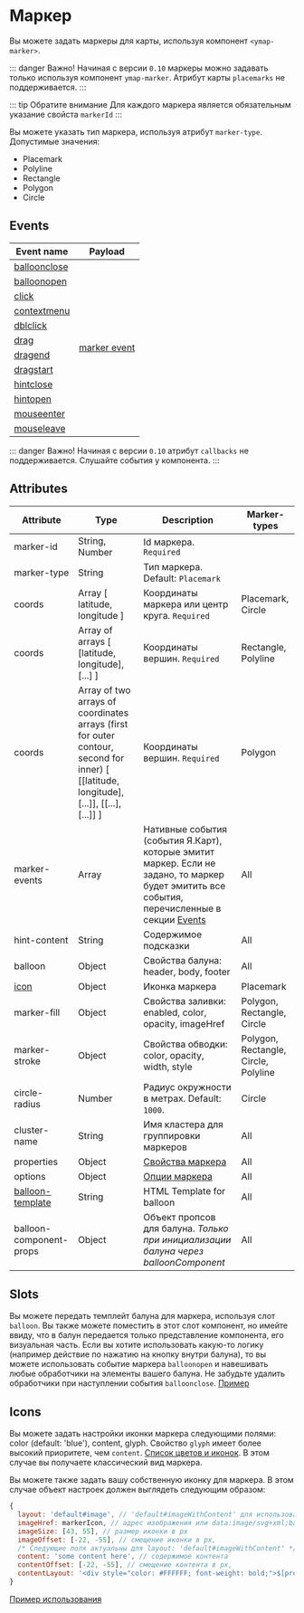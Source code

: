 # Маркер

Вы можете задать маркеры для карты, используя компонент `<ymap-marker>`.

::: danger Важно!
Начиная с версии `0.10` маркеры можно задавать только используя компонент `ymap-marker`. Атрибут карты `placemarks` не поддерживается.
:::

::: tip Обратите внимание
Для каждого маркера является обязательным указание свойста `markerId`
:::

Вы можете указать тип маркера, используя атрибут `marker-type`. Допустимые значения:
* Placemark
* Polyline
* Rectangle
* Polygon
* Circle

## Events

<table>
  <thead>
    <tr>
      <th>Event name</th>
      <th>Payload</th>
    </tr>
  </thead>
  <tbody>
    <tr>
      <td><a href="https://tech.yandex.ru/maps/jsapi/doc/2.1/ref/reference/GeoObject-docpage/#GeoObject__events-summary">balloonclose</a></td>
      <td rowspan="12" style="text-align: center;">
        <a href="https://tech.yandex.ru/maps/doc/jsapi/2.1/dg/concepts/events-docpage/">marker event</a>
      </td>
    </tr>
    <tr>
      <td><a href="https://tech.yandex.ru/maps/jsapi/doc/2.1/ref/reference/GeoObject-docpage/#GeoObject__events-summary">balloonopen</a></td>
    </tr>
    <tr>
      <td><a href="https://tech.yandex.ru/maps/jsapi/doc/2.1/ref/reference/GeoObject-docpage/#GeoObject__events-summary">click</a></td>
    </tr>
    <tr>
      <td><a href="https://tech.yandex.ru/maps/jsapi/doc/2.1/ref/reference/GeoObject-docpage/#GeoObject__events-summary">contextmenu</a></td>
    </tr>
    <tr>
      <td><a href="https://tech.yandex.ru/maps/jsapi/doc/2.1/ref/reference/GeoObject-docpage/#GeoObject__events-summary">dblclick</a></td>
    </tr>
    <tr>
      <td><a href="https://tech.yandex.ru/maps/jsapi/doc/2.1/ref/reference/GeoObject-docpage/#GeoObject__events-summary">drag</a></td>
    </tr>
    <tr>
      <td><a href="https://tech.yandex.ru/maps/jsapi/doc/2.1/ref/reference/GeoObject-docpage/#GeoObject__events-summary">dragend</a></td>
    </tr>
    <tr>
      <td><a href="https://tech.yandex.ru/maps/jsapi/doc/2.1/ref/reference/GeoObject-docpage/#GeoObject__events-summary">dragstart</a></td>
    </tr>
    <tr>
      <td><a href="https://tech.yandex.ru/maps/jsapi/doc/2.1/ref/reference/GeoObject-docpage/#GeoObject__events-summary">hintclose</a></td>
    </tr>
    <tr>
      <td><a href="https://tech.yandex.ru/maps/jsapi/doc/2.1/ref/reference/GeoObject-docpage/#GeoObject__events-summary">hintopen</a></td>
    </tr>
    <tr>
      <td><a href="https://tech.yandex.ru/maps/jsapi/doc/2.1/ref/reference/GeoObject-docpage/#GeoObject__events-summary">mouseenter</a></td>
    </tr>
    <tr>
      <td><a href="https://tech.yandex.ru/maps/jsapi/doc/2.1/ref/reference/GeoObject-docpage/#GeoObject__events-summary">mouseleave</a></td>
    </tr>
  </tbody>
</table>

::: danger Важно!
Начиная с версии `0.10` атрибут `callbacks` не поддерживается. Слушайте события у компонента.
:::

## Attributes

| Attribute | Type | Description | Marker-types |
| ----- | ----- | ----- | ----- |
| marker-id | String, Number | Id маркера. `Required` ||
| marker-type | String | Тип маркера. Default: `Placemark` ||
| coords | Array [ latitude, longitude ] | Координаты маркера или центр круга. `Required` | Placemark, Circle |
| coords | Array of arrays [ [latitude, longitude], [...] ] | Координаты вершин. `Required` | Rectangle, Polyline |
| coords | Array of two arrays of coordinates arrays (first for outer contour, second for inner) [ [[latitude, longitude], [...]], [[...], [...]] ] | Координаты вершин. `Required` | Polygon |
| marker-events | Array | Нативные события (события Я.Карт), которые эмитит маркер. Если не задано, то маркер будет эмитить все события, перечисленные в секции [Events](#events) | All |
| hint-content | String | Содержимое подсказки | All |
| balloon | Object | Свойства балуна: header, body, footer | All |
| [icon](#icons) | Object | Иконка маркера | Placemark |
| marker-fill | Object | Свойства заливки: enabled, color, opacity, imageHref | Polygon, Rectangle, Circle |
| marker-stroke | Object | Свойства обводки: color, opacity, width, style | Polygon, Rectangle, Circle, Polyline |
| circle-radius | Number | Радиус окружности в метрах. Default: `1000`. | Circle |
| cluster-name | String | Имя кластера для группировки маркеров | All |
| properties | Object | [Свойства маркера](https://tech.yandex.ru/maps/doc/jsapi/2.1/ref/reference/GeoObject-docpage/#param-feature.properties) | All |
| options | Object | [Опции маркера](https://tech.yandex.ru/maps/doc/jsapi/2.1/ref/reference/GeoObject-docpage/#param-options) | All |
| [balloon-template](/examples/#кастомный-темпnейт-баnуна) | String | HTML Template for balloon | All |
| balloon-component-props | Object | Объект пропсов для балуна. _Только при инициализации балуна через balloonComponent_ | All |

## Slots

Вы можете передать темплейт балуна для маркера, используя слот `balloon`. Вы также можете поместить в этот слот компонент, но имейте ввиду, что в балун передается только представление компонента, его визуальная часть. Если вы хотите использовать какую-то логику (например действие по нажатию на кнопку внутри балуна), то вы можете использовать событие маркера `balloonopen` и навешивать любые обработчики на элементы вашего балуна. Не забудьте удалить обработчики при наступлении события `balloonclose`. [Пример](/examples/#испоnьзование-сnота-баnуна-в-маркере)

## Icons

Вы можете задать настройки иконки маркера следующими полями: color (default: 'blue'), content, glyph. Свойство `glyph` имеет более высокий приоритете, чем `content`. [Список цветов и иконок](https://tech.yandex.ru/maps/doc/jsapi/2.1/ref/reference/option.presetStorage-docpage/). В этом случае вы получаете классический вид маркера.

Вы можете также задать вашу собственную иконку для маркера. В этом случае объект настроек должен выглядеть следующим образом:

```JavaScript
{
  layout: 'default#image', // 'default#imageWithContent' для использования с контентом
  imageHref: markerIcon, // адрес изображения или data:image/svg+xml;base64
  imageSize: [43, 55], // размер иконки в px
  imageOffset: [-22, -55], // смещение иконки в px,
  /* Следующие поля актуальны для layout: 'default#imageWithContent' */
  content: 'some content here', // содержимое контента
  contentOffset: [-22, -55], // смещение контента в px,
  contentLayout: '<div style="color: #FFFFFF; font-weight: bold;">$[properties.iconContent]</div>' // строковый HTML шаблон для контента
}

```

[Пример использования](/examples/#кастомная-иконка)
